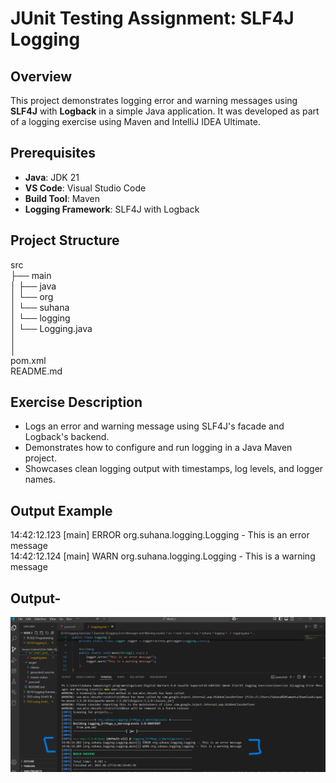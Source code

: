 # JUnit Testing Assignment: SLF4J Logging

## Overview
This project demonstrates logging error and warning messages using **SLF4J** with **Logback** in a simple Java application. It was developed as part of a logging exercise using Maven and IntelliJ IDEA Ultimate.

## Prerequisites
- **Java**: JDK 21  
- **VS Code**: Visual Studio Code
- **Build Tool**: Maven  
- **Logging Framework**: SLF4J with Logback  

## Project Structure
src  
├── main  
│   ├── java  
│      └── org  
│          └── suhana  
│              └── logging  
│                  └── Logging.java  
│    
│       
pom.xml  
README.md  

## Exercise Description
- Logs an error and warning message using SLF4J's facade and Logback's backend.  
- Demonstrates how to configure and run logging in a Java Maven project.  
- Showcases clean logging output with timestamps, log levels, and logger names.  


## Output Example
14:42:12.123 [main] ERROR org.suhana.logging.Logging - This is an error message  
14:42:12.124 [main] WARN  org.suhana.logging.Logging - This is a warning message  

## Output-
![output](https://github.com/Suhana-Samanta/Cognizant-Digital-Nurture-4.0-JavaFSE-SupersetID-6403192-/blob/41a7e494c89652ec108c2bb05d7fc58f260b9376/Week%202/SLF4J%20logging%20Exercises/Exercise%201/output/output.png)
